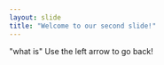 ```yaml
---
layout: slide
title: "Welcome to our second slide!"
---
```

"what is"
Use the left arrow to go back!
